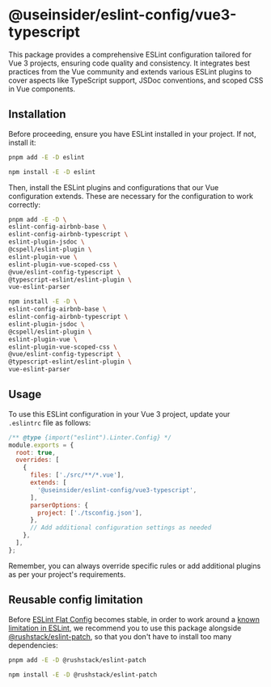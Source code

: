 # @useinsider/eslint-config/vue3-typescript

This package provides a comprehensive ESLint configuration tailored for Vue 3
projects, ensuring code quality and consistency. It integrates best practices
from the Vue community and extends various ESLint plugins to cover aspects like
TypeScript support, JSDoc conventions, and scoped CSS in Vue components.

## Installation

Before proceeding, ensure you have ESLint installed in your project.
If not, install it:

```bash
pnpm add -E -D eslint
```

```bash
npm install -E -D eslint
```

Then, install the ESLint plugins and configurations that our Vue configuration
extends. These are necessary for the configuration to work correctly:

```bash
pnpm add -E -D \
eslint-config-airbnb-base \
eslint-config-airbnb-typescript \
eslint-plugin-jsdoc \
@cspell/eslint-plugin \
eslint-plugin-vue \
eslint-plugin-vue-scoped-css \
@vue/eslint-config-typescript \
@typescript-eslint/eslint-plugin \
vue-eslint-parser
```

```bash
npm install -E -D \
eslint-config-airbnb-base \
eslint-config-airbnb-typescript \
eslint-plugin-jsdoc \
@cspell/eslint-plugin \
eslint-plugin-vue \
eslint-plugin-vue-scoped-css \
@vue/eslint-config-typescript \
@typescript-eslint/eslint-plugin \
vue-eslint-parser
```

## Usage

To use this ESLint configuration in your Vue 3 project, update your `.eslintrc`
file as follows:

```js
/** @type {import("eslint").Linter.Config} */
module.exports = {
  root: true,
  overrides: [
    {
      files: ['./src/**/*.vue'],
      extends: [
        '@useinsider/eslint-config/vue3-typescript',
      ],
      parserOptions: {
        project: ['./tsconfig.json'],
      },
      // Add additional configuration settings as needed
    },
  ],
};
```

Remember, you can always override specific rules or add additional plugins as
per your project's requirements.

## Reusable config limitation

Before [ESLint Flat Config] becomes stable, in order to work around a
[known limitation in ESLint], we recommend you to use this package alongside
[@rushstack/eslint-patch], so that you don't have to install too many
dependencies:

```bash
pnpm add -E -D @rushstack/eslint-patch
```
```bash
npm install -E -D @rushstack/eslint-patch
```

[ESLint Flat Config]: https://eslint.org/docs/latest/use/configure/configuration-files-new
[known limitation in ESLint]: https://github.com/eslint/eslint/issues/3458
[@rushstack/eslint-patch]: https://www.npmjs.com/package/@rushstack/eslint-patch
